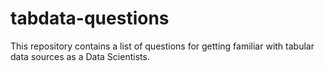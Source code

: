 # tabdata-questions
This repository contains a list of questions for getting familiar with tabular data sources as a Data Scientists. 
